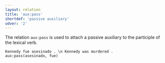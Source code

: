 ```yaml
---
layout: relation
title: 'aux:pass'
shortdef: 'passive auxiliary'
udver: '2'
---
```


The relation `aux:pass` is used to attach a passive auxiliary to the participle of the lexical verb.

~~~ sdparse
Kennedy fue asesinado . \n Kennedy was murdered .
aux:pass(asesinado, fue)
~~~
<!-- Interlanguage links updated Po 11. listopadu 2024, 20:10:29 CET -->
